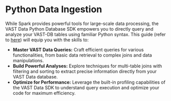 # Python Data Ingestion

While Spark provides powerful tools for large-scale data processing, the VAST Data Python Database SDK empowers you to directly query and analyze your VAST-DB tables using familiar Python syntax. This guide (refer to [here](../sdk_ref/intro.md)) will equip you with the skills to:

* **Master VAST Data Queries:** Craft efficient queries for various functionalities, from basic data retrieval to complex joins and data manipulations.
* **Build Powerful Analyses:** Explore techniques for multi-table joins with filtering and sorting to extract precise information directly from your VAST Data database.
* **Optimize for Performance:** Leverage the built-in profiling capabilities of the VAST Data SDK to understand query execution and optimize your code for maximum efficiency.
